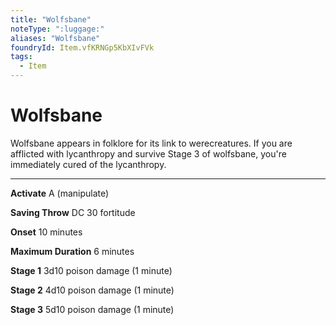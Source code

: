 ```yaml
---
title: "Wolfsbane"
noteType: ":luggage:"
aliases: "Wolfsbane"
foundryId: Item.vfKRNGp5KbXIvFVk
tags:
  - Item
---
```


# Wolfsbane

Wolfsbane appears in folklore for its link to werecreatures. If you are afflicted with lycanthropy and survive Stage 3 of wolfsbane, you're immediately cured of the lycanthropy.

* * *

**Activate** A (manipulate)

**Saving Throw** DC 30 fortitude

**Onset** 10 minutes

**Maximum Duration** 6 minutes

**Stage 1** 3d10 poison damage (1 minute)

**Stage 2** 4d10 poison damage (1 minute)

**Stage 3** 5d10 poison damage (1 minute)
